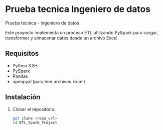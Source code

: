 # Prueba tecnica Ingeniero de datos
Prueba técnica - Ingeniero de datos

Este proyecto implementa un proceso ETL utilizando PySpark para cargar, transformar y almacenar datos desde un archivo Excel.

## Requisitos

- Python 3.8+
- PySpark
- Pandas
- openpyxl (para leer archivos Excel)

## Instalación

1. Clonar el repositorio:
   ```bash
   git clone <repo_url>
   cd ETL_Spark_Project

